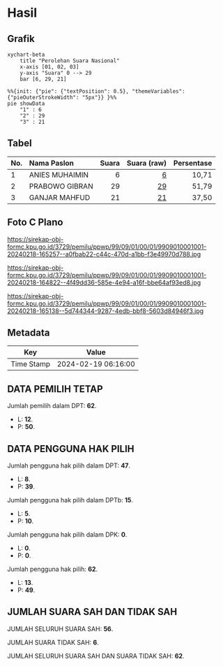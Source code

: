 # Hasil

## Grafik

```mermaid
xychart-beta
    title "Perolehan Suara Nasional"
    x-axis [01, 02, 03]
    y-axis "Suara" 0 --> 29
    bar [6, 29, 21]
```

```mermaid
%%{init: {"pie": {"textPosition": 0.5}, "themeVariables": {"pieOuterStrokeWidth": "5px"}} }%%
pie showData
    "1" : 6
    "2" : 29
    "3" : 21
```

## Tabel

| No. | Nama Paslon    | Suara | Suara (raw) | Persentase |
|:--- |:-------------- | -----:| -----------:| ----------:|
| 1   | ANIES MUHAIMIN | 6     | [6][p-1]    | 10,71      |
| 2   | PRABOWO GIBRAN | 29    | [29][p-2]   | 51,79      |
| 3   | GANJAR MAHFUD  | 21    | [21][p-3]   | 37,50      |


[p-1]: https://github.com/gigit-pemilu/pemilu-2024/blob/main/pilpres/hitung-suara/sub/99-luar-negeri/sub/09-athena-yunani/sub/01-athena-yunani/sub/0001-athena-yunani/sub/001-pos-001/sub/paslon-1.txt
[p-2]: https://github.com/gigit-pemilu/pemilu-2024/blob/main/pilpres/hitung-suara/sub/99-luar-negeri/sub/09-athena-yunani/sub/01-athena-yunani/sub/0001-athena-yunani/sub/001-pos-001/sub/paslon-2.txt
[p-3]: https://github.com/gigit-pemilu/pemilu-2024/blob/main/pilpres/hitung-suara/sub/99-luar-negeri/sub/09-athena-yunani/sub/01-athena-yunani/sub/0001-athena-yunani/sub/001-pos-001/sub/paslon-3.txt

## Foto C Plano

https://sirekap-obj-formc.kpu.go.id/3729/pemilu/ppwp/99/09/01/00/01/9909010001001-20240218-165257--a0fbab22-c44c-470d-a1bb-f3e49970d788.jpg

https://sirekap-obj-formc.kpu.go.id/3729/pemilu/ppwp/99/09/01/00/01/9909010001001-20240218-164822--4f49dd36-585e-4e94-a16f-bbe64af93ed8.jpg

https://sirekap-obj-formc.kpu.go.id/3729/pemilu/ppwp/99/09/01/00/01/9909010001001-20240218-165138--5d744344-9287-4edb-bbf8-5603d84946f3.jpg


## Metadata

| Key        | Value               |
| ---------- | ------------------- |
| Time Stamp | 2024-02-19 06:16:00 |


## DATA PEMILIH TETAP

Jumlah pemilih dalam DPT: **62**.
 * L: **12**.
 * P: **50**.

## DATA PENGGUNA HAK PILIH

Jumlah pengguna hak pilih dalam DPT: **47**.
 * L: **8**.
 * P: **39**.

Jumlah pengguna hak pilih dalam DPTb: **15**.
 * L: **5**.
 * P: **10**.

Jumlah pengguna hak pilih dalam DPK: **0**.
 * L: **0**.
 * P: **0**.

Jumlah pengguna hak pilih: **62**.
 * L: **13**.
 * P: **49**.

## JUMLAH SUARA SAH DAN TIDAK SAH

JUMLAH SELURUH SUARA SAH: **56**.

JUMLAH SUARA TIDAK SAH: **6**.

JUMLAH SELURUH SUARA SAH DAN SUARA TIDAK SAH: **62**.


